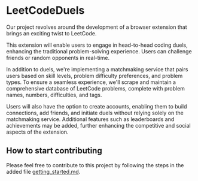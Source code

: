 # LeetCodeDuels

Our project revolves around the development of a browser extension that brings an exciting twist to LeetCode. 

This extension will enable users to engage in head-to-head coding duels, enhancing the traditional problem-solving experience. Users can challenge friends or random opponents in real-time. 

In addition to duels, we're implementing a matchmaking service that pairs users based on skill levels, problem difficulty preferences, and problem types. To ensure a seamless experience, we'll scrape and maintain a comprehensive database of LeetCode problems, complete with problem names, numbers, difficulties, and tags. 

Users will also have the option to create accounts, enabling them to build connections, add friends, and initiate duels without relying solely on the matchmaking service. Additional features such as leaderboards and achievements may be added, further enhancing the competitive and social aspects of the extension. 

## How to start contributing
Please feel free to contribute to this project by following the steps in the added file [getting_started.md](getting_started.md).
